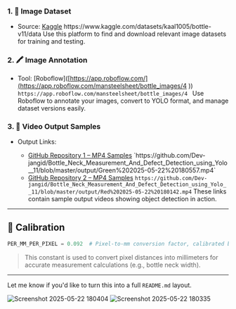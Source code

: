 
### 1. 📸 Image Dataset

* Source: [Kaggle]([https://www.kaggle.com/](https://www.kaggle.com/datasets/kaal1005/bottle-v11/data))  https://www.kaggle.com/datasets/kaal1005/bottle-v11/data
  Use this platform to find and download relevant image datasets for training and testing.

### 2. 🖍️ Image Annotation

* Tool: [Roboflow]([https://app.roboflow.com/](https://app.roboflow.com/mansteelsheet/bottle_images/4 )) `https://app.roboflow.com/mansteelsheet/bottle_images/4 `
  Use Roboflow to annotate your images, convert to YOLO format, and manage dataset versions easily.

### 3. 🎥 Video Output Samples

* Output Links:

  * [GitHub Repository 1 – MP4 Samples]([https://github.com/](https://github.com/Dev-jangid/Bottle_Neck_Measurement_And_Defect_Detection_using_Yolo__11/blob/master/output/Green%202025-05-22%20180557.mp4)) `https://github.com/Dev-jangid/Bottle_Neck_Measurement_And_Defect_Detection_using_Yolo__11/blob/master/output/Green%202025-05-22%20180557.mp4`
  * [GitHub Repository 2 – MP4 Samples]( https://github.com/Dev-jangid/Bottle_Neck_Measurement_And_Defect_Detection_using_Yolo__11/blob/master/output/Red%202025-05-22%20180142.mp4
)  ` https://github.com/Dev-jangid/Bottle_Neck_Measurement_And_Defect_Detection_using_Yolo__11/blob/master/output/Red%202025-05-22%20180142.mp4
`
    These links contain sample output videos showing object detection in action.

---

## 📏 Calibration

```python
PER_MM_PER_PIXEL = 0.092  # Pixel-to-mm conversion factor, calibrated based on camera distance and angle
```

> This constant is used to convert pixel distances into millimeters for accurate measurement calculations (e.g., bottle neck width).

---

Let me know if you'd like to turn this into a full `README.md` layout.





![Screenshot 2025-05-22 180404](https://github.com/user-attachments/assets/f84e3ac0-c6d1-45c8-b226-6d37cf1b6c83)
![Screenshot 2025-05-22 180335](https://github.com/user-attachments/assets/19bfde63-dd9f-46e2-b35d-1149d75ed448)

